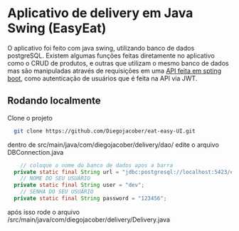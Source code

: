 
# Aplicativo de delivery em Java Swing (EasyEat)

O aplicativo foi feito com java swing, utilizando banco de dados postgreSQL.
Existem algumas funções feitas diretamente no aplicativo como o CRUD de produtos, e outras que utilizam o mesmo banco de dados mas são manipuladas através de requisições em uma [API feita em spting boot](https://github.com/Diegojacober/EatEasy-API), como autenticação de usuários que é feita na API via JWT.




## Rodando localmente

Clone o projeto

```bash
  git clone https://github.com/Diegojacober/eat-easy-UI.git
```

dentro de src/main/java/com/diegojacober/delivery/dao/ edite o arquivo DBConnection.java

```java
    // coloque o nome do banco de dados apos a barra 
  private static final String url = "jdbc:postgresql://localhost:5423/eateasy";
    // NOME DO SEU USUÁRIO
  private static final String user = "dev";
    // SENHA DO SEU USUÁRIO
  private static final String password = "123456";
```

após isso rode o arquivo /src/main/java/com/diegojacober/delivery/Delivery.java

